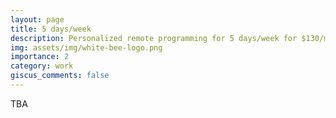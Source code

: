 ```yaml
---
layout: page
title: 5 days/week
description: Personalized remote programming for 5 days/week for $130/month
img: assets/img/white-bee-logo.png
importance: 2
category: work
giscus_comments: false
---
```


TBA